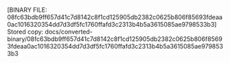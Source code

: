 [BINARY FILE: 08fc63bdb9ff657d41c7d8142c8f1cd125905db2382c0625b806f85693fdeaa0ac1016320354dd7d3df5fc1760ffafd3c2313b4b5a3615085ae9798533b3]
Stored copy: docs/converted-binary/08fc63bdb9ff657d41c7d8142c8f1cd125905db2382c0625b806f85693fdeaa0ac1016320354dd7d3df5fc1760ffafd3c2313b4b5a3615085ae9798533b3
